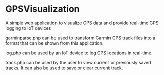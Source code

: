 # GPSVisualization
A simple web application to visualize GPS data and provide real-time GPS logging to IoT devices

garminparse.php can be used to transform Garmin GPS track files into a format that can be shown from this application.

log.php can be used by an IoT device to log GPS locations in real-time.

track.php can be used by the user to view current or previously saved tracks. It can also be used to save or clear current track.